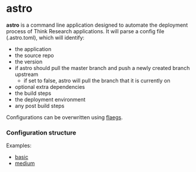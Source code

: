 # astro

**astro** is a command line application designed to automate the deployment process of Think Research applications. It will parse a config file (.astro.toml), which will identify:

  - the application
  - the source repo
  - the version
  - if astro should pull the master branch and push a newly created branch upstream
    - if set to false, astro will pull the branch that it is currently on
  - optional extra dependencies
  - the build steps
  - the deployment environment
  - any post build steps

Configurations can be overwritten using [flaegs](https://github.com/containous/flaeg).

### Configuration structure

Examples:

  - [basic](examples/basic_example.toml)
  - [medium](examples/medium_example.toml)
  
